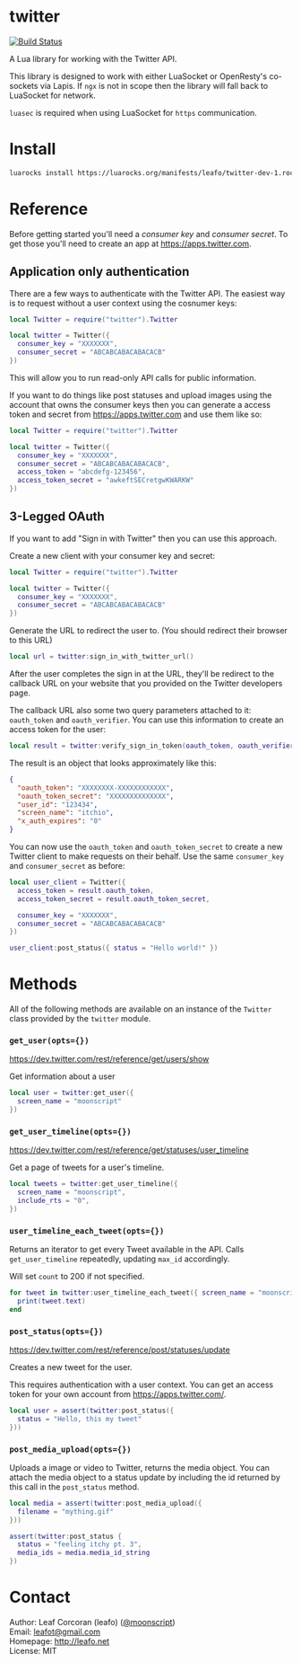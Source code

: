 # twitter

[![Build Status](https://travis-ci.org/leafo/lua-twitter.svg?branch=master)](https://travis-ci.org/leafo/lua-twitter)

A Lua library for working with the Twitter API.

This library is designed to work with either LuaSocket or OpenResty's
co-sockets via Lapis. If `ngx` is not in scope then the library will fall back
to LuaSocket for network.

`luasec` is required when using LuaSocket for `https` communication.

# Install

```bash
luarocks install https://luarocks.org/manifests/leafo/twitter-dev-1.rockspec
```

# Reference

Before getting started you'll need a *consumer key* and *consumer secret*. To
get those you'll need to create an app at <https://apps.twitter.com>.

## Application only authentication

There are a few ways to authenticate with the Twitter API. The easiest way is
to request without a user context using the cosnumer keys:

```lua
local Twitter = require("twitter").Twitter

local twitter = Twitter({
  consumer_key = "XXXXXXX",
  consumer_secret = "ABCABCABACABACACB"
})
```

This will allow you to run read-only API calls for public information.

If you want to do things like post statuses and upload images using the account
that owns the consumer keys then you can generate a access token and secret
from <https://apps.twitter.com> and use them like so:

```lua
local Twitter = require("twitter").Twitter

local twitter = Twitter({
  consumer_key = "XXXXXXX",
  consumer_secret = "ABCABCABACABACACB",
  access_token = "abcdefg-123456",
  access_token_secret = "awkeftSECretgwKWARKW"
})
```

## 3-Legged OAuth

If you want to add "Sign in with Twitter" then you can use this approach.

Create a new client with your consumer key and secret:

```lua
local Twitter = require("twitter").Twitter

local twitter = Twitter({
  consumer_key = "XXXXXXX",
  consumer_secret = "ABCABCABACABACACB"
})
```

Generate the URL to redirect the user to. (You should redirect their browser to this URL)

```lua
local url = twitter:sign_in_with_twitter_url()
```

After the user completes the sign in at the URL, they'll be redirect to the
callback URL on your website that you provided on the Twitter developers page.

The callback URL also some two query parameters attached to it: `oauth_token`
and `oauth_verifier`. You can use this information to create an access token
for the user:

```lua
local result = twitter:verify_sign_in_token(oauth_token, oauth_verifier)
```

The result is an object that looks approximately like this:

```json
{
  "oauth_token": "XXXXXXXX-XXXXXXXXXXXX",
  "oauth_token_secret": "XXXXXXXXXXXXXX",
  "user_id": "123434",
  "screen_name": "itchio",
  "x_auth_expires": "0"
}
```

You can now use the `oauth_token` and `oauth_token_secret` to create a new
Twitter client to make requests on their behalf. Use the same `consumer_key`
and `consumer_secret` as before:


```lua
local user_client = Twitter({
  access_token = result.oauth_token,
  access_token_secret = result.oauth_token_secret,

  consumer_key = "XXXXXXX",
  consumer_secret = "ABCABCABACABACACB"
})

user_client:post_status({ status = "Hello world!" })
```

# Methods

All of the following methods are available on an instance of the `Twitter`
class provided by the `twitter` module.

### `get_user(opts={})`

https://dev.twitter.com/rest/reference/get/users/show

Get information about a user

```lua
local user = twitter:get_user({
  screen_name = "moonscript"
})
```

### `get_user_timeline(opts={})`

https://dev.twitter.com/rest/reference/get/statuses/user_timeline

Get a page of tweets for a user's timeline.

```lua
local tweets = twitter:get_user_timeline({
  screen_name = "moonscript",
  include_rts = "0",
})
```

### `user_timeline_each_tweet(opts={})`

Returns an iterator to get every Tweet available in the API. Calls
`get_user_timeline` repeatedly, updating `max_id` accordingly.

Will set `count` to 200 if not specified.

```lua
for tweet in twitter:user_timeline_each_tweet({ screen_name = "moonscript" }) do
  print(tweet.text)
end
```

### `post_status(opts={})`

https://dev.twitter.com/rest/reference/post/statuses/update

Creates a new tweet for the user.

This requires authentication with a user context. You can get an access token
for your own account from <https://apps.twitter.com/>.

```lua
local user = assert(twitter:post_status({
  status = "Hello, this my tweet"
}))
```
### `post_media_upload(opts={})`

Uploads a image or video to Twitter, returns the media object. You can attach
the media object to a status update by including the id returned by this call
in the `post_status` method.

```lua
local media = assert(twitter:post_media_upload({
  filename = "mything.gif"
}))

assert(twitter:post_status {
  status = "feeling itchy pt. 3",
  media_ids = media.media_id_string
})
```


# Contact

Author: Leaf Corcoran (leafo) ([@moonscript](http://twitter.com/moonscript))  
Email: leafot@gmail.com  
Homepage: <http://leafo.net>  
License: MIT  

